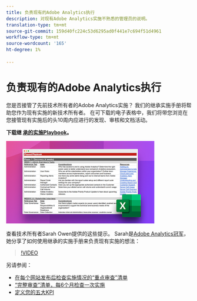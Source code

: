 ```yaml
---
title: 负责现有的Adobe Analytics执行
description: 对现有Adobe Analytics实施不熟悉的管理员的说明。
translation-type: tm+mt
source-git-commit: 159d40fc224c53d6295ad0f441e7c694f51d4961
workflow-type: tm+mt
source-wordcount: '165'
ht-degree: 1%

---
```



# 负责现有的Adobe Analytics执行

您是否接管了先前技术所有者的Adobe Analytics实施？ 我们的继承实施手册将帮助您作为现有实施的新技术所有者。 在可下载的电子表格中，我们将带您浏览在您接管现有实施后的头10周内应进行的发现、审核和文档活动。

**下载继 [承的实施Playbook](assets/adobe_analytics_inherited_implementation_playbook.xlsx)。**

![Playbook](assets/inherited-impl-playbook.png)

查看技术所有者Sarah Owen提供的这些提示。 Sarah是[Adobe Analytics冠军](https://blog.adobe.com/en/publish/2020/10/27/adobe-analytics-champion-program.html#gs.ldf97p)，她分享了如何使用继承的实施手册来负责现有实施的想法：

>[!VIDEO](https://video.tv.adobe.com/v/327314/?quality=12&learn=on)

另请参阅：

* [在每个网站发布后检查实施情况的“重点审查”清单](/help/implement/review/focused-review.md)
* [“完整审查”清单，每6个月检查一次实施](/help/implement/review/full-review.md)
* [定义您的五大KPI](/help/implement/review/define-kpis.md)

